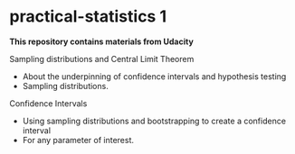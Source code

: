 # practical-statistics 1

**This repository contains materials from Udacity**

Sampling distributions and Central Limit Theorem
- About the underpinning of confidence intervals and hypothesis testing 
- Sampling distributions.

Confidence Intervals
- Using sampling distributions and bootstrapping to create a confidence interval 
- For any parameter of interest.
